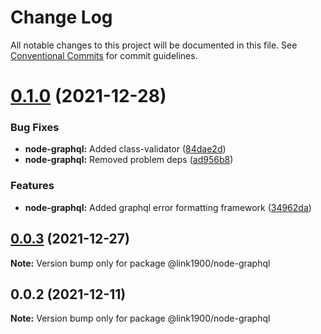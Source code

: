 # Change Log

All notable changes to this project will be documented in this file.
See [Conventional Commits](https://conventionalcommits.org) for commit guidelines.

<a name="0.1.0"></a>
# [0.1.0](https://github.com/projects/link1900/repos/link1900/compare/diff?targetBranch=refs%2Ftags%2F@link1900/node-graphql@0.0.3&sourceBranch=refs%2Ftags%2F@link1900/node-graphql@0.1.0) (2021-12-28)


### Bug Fixes

* **node-graphql:** Added class-validator ([84dae2d](https://github.com/projects/link1900/repos/link1900/commits/84dae2d))
* **node-graphql:** Removed problem deps ([ad956b8](https://github.com/projects/link1900/repos/link1900/commits/ad956b8))


### Features

* **node-graphql:** Added graphql error formatting framework ([34962da](https://github.com/projects/link1900/repos/link1900/commits/34962da))





<a name="0.0.3"></a>
## [0.0.3](https://github.com/projects/link1900/repos/link1900/compare/diff?targetBranch=refs%2Ftags%2F@link1900/node-graphql@0.0.2&sourceBranch=refs%2Ftags%2F@link1900/node-graphql@0.0.3) (2021-12-27)

**Note:** Version bump only for package @link1900/node-graphql





<a name="0.0.2"></a>
## 0.0.2 (2021-12-11)

**Note:** Version bump only for package @link1900/node-graphql
